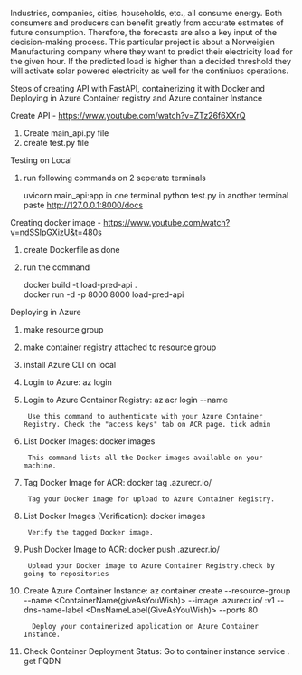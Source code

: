 


Industries, companies, cities, households, etc., all consume energy. Both consumers and producers can benefit greatly from accurate estimates of 
future consumption. Therefore, the forecasts are also a key input of the decision-making process.
This particular project is about a Norweigien Manufacturing company where they want to predict their electricity load for the given hour. If the predicted load is higher than a decided threshold they will activate solar powered electricity as well for the continiuos operations.





Steps of creating API with FastAPI, containerizing it with Docker and Deploying in Azure Container registry and Azure container Instance

Create API  - https://www.youtube.com/watch?v=ZTz26f6XXrQ

1. Create main_api.py file
2. create test.py file

Testing on Local
1. run following commands on 2 seperate terminals

    uvicorn main_api:app in one terminal
    python test.py in another terminal
paste http://127.0.0.1:8000/docs

Creating docker image  -  https://www.youtube.com/watch?v=ndSSIpGXizU&t=480s

 1. create Dockerfile as done
 2. run the command

    docker build -t load-pred-api .      
    docker run -d -p 8000:8000 load-pred-api       

Deploying in Azure
 1. make resource group
 2. make container registry attached to resource group
 3. install Azure CLI on local
 4. Login to Azure:
        az login

5. Login to Azure Container Registry:
    az acr login --name <AzureContainerRegistryName>

        Use this command to authenticate with your Azure Container Registry. Check the "access keys" tab on ACR page. tick admin

6. List Docker Images:
    docker images

        This command lists all the Docker images available on your machine.

7. Tag Docker Image for ACR:
    docker tag <ImageName> <AzureContainerRegistryName>.azurecr.io/<ImageName>

        Tag your Docker image for upload to Azure Container Registry.

8. List Docker Images (Verification):
    docker images

        Verify the tagged Docker image.

9. Push Docker Image to ACR:
    docker push <AzureContainerRegistryName>.azurecr.io/<ImageName>

        Upload your Docker image to Azure Container Registry.check by going to repositories

10. Create Azure Container Instance:
    az container create --resource-group <ResourceGroupName> --name <ContainerName(giveAsYouWish)> --image <RegistryName>.azurecr.io/   <your-image-name>:v1 --dns-name-label <DnsNameLabel(GiveAsYouWish)> --ports 80

          Deploy your containerized application on Azure Container Instance.

11. Check Container Deployment Status:
        Go to container instance service . get FQDN 

